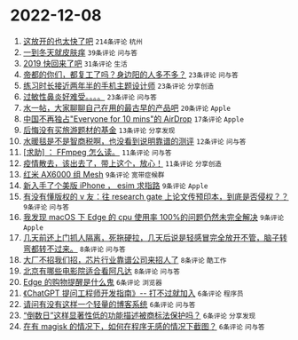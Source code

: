 # 2022-12-08

1. [这放开的也太快了吧](https://www.v2ex.com/t/900960) `214条评论` `杭州`
1. [一到冬天就皮肤痒](https://www.v2ex.com/t/900964) `39条评论` `问与答`
1. [2019 快回来了吧](https://www.v2ex.com/t/900966) `31条评论` `生活`
1. [帝都的你们，都复工了吗？身边阳的人多不多？](https://www.v2ex.com/t/900972) `23条评论` `问与答`
1. [练习时长接近两年半的手机主题设计师](https://www.v2ex.com/t/900945) `23条评论` `分享创造`
1. [过敏性鼻炎好难受。。。。](https://www.v2ex.com/t/900944) `23条评论` `问与答`
1. [水一帖，大家聊聊自己在用的最古早的产品吧](https://www.v2ex.com/t/900965) `20条评论` `Apple`
1. [中国不再独占"Everyone for 10 mins"的 AirDrop](https://www.v2ex.com/t/900954) `17条评论` `Apple`
1. [后悔没有买旅游题材的基金](https://www.v2ex.com/t/900963) `13条评论` `分享发现`
1. [水暖毯是不是智商税啊，也没看到说明靠谱的测评](https://www.v2ex.com/t/900949) `12条评论` `问与答`
1. [[求助] ： FFmpeg 怎么读。](https://www.v2ex.com/t/900983) `11条评论` `问与答`
1. [疫情散去，该出去了，带上这个，放心！](https://www.v2ex.com/t/900952) `11条评论` `分享创造`
1. [红米 AX6000 组 Mesh](https://www.v2ex.com/t/900982) `9条评论` `宽带症候群`
1. [新入手了个美版 iPhone ， esim 求指路](https://www.v2ex.com/t/900969) `9条评论` `Apple`
1. [有没有懂版权的 v 友：往 research gate 上论文传预印本，到底是否侵权？？](https://www.v2ex.com/t/900961) `9条评论` `问与答`
1. [我发现 macOS 下 Edge 的 cpu 使用率 100%的问题仍然未完全解决](https://www.v2ex.com/t/900947) `9条评论` `Apple`
1. [几天前还上门抓人隔离，死拖硬拉，几天后说是轻感冒完全放开不管，脑子转弯都转不过来。](https://www.v2ex.com/t/900986) `8条评论` `问与答`
1. [大厂不招我们招，芯片行业靠谱公司来招人了](https://www.v2ex.com/t/900978) `8条评论` `酷工作`
1. [北京有哪些电影院适合看阿凡达](https://www.v2ex.com/t/900973) `8条评论` `问与答`
1. [Edge 的购物提醒是什么鬼](https://www.v2ex.com/t/900992) `6条评论` `浏览器`
1. [《ChatGPT 提问工程师开发指南》-- 打不过就加入](https://www.v2ex.com/t/900981) `6条评论` `程序员`
1. [请问有没有这样一个轻量的博客系统](https://www.v2ex.com/t/900976) `6条评论` `问与答`
1. [“倒数日”这样显著性低的功能描述被商标法保护吗？](https://www.v2ex.com/t/900958) `6条评论` `分享发现`
1. [在有 magisk 的情况下，如何在程序无感的情况下截图？](https://www.v2ex.com/t/900955) `6条评论` `问与答`
